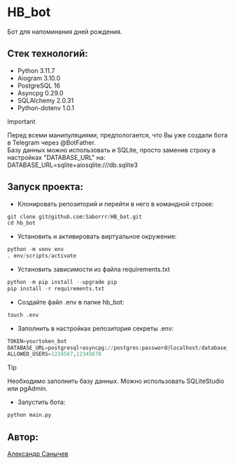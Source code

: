 # HB_bot
Бот для напоминания дней рождения.



## Стек технологий:

- Python 3.11.7
- Aiogram 3.10.0
- PostgreSQL 16
- Asyncpg 0.29.0
- SQLAlchemy 2.0.31
- Python-dotenv 1.0.1


> [!IMPORTANT]
> Перед всеми манипуляциями, предпологается, что Вы уже создали бота в Telegram через @BotFather.     
> Базу данных можно использовать и SQLite, просто заменив строку в настройках "DATABASE_URL" на: 
> DATABASE_URL=sqlite+aiosqlite:///db.sqlite3 


## Запуск проекта:

- Клонировать репозиторий и перейти в него в командной строке:

```python
git clone git@github.com:Saborrr/HB_bot.git
cd hb_bot
```

- Установить и активировать виртуальное окружение:

```python
python -m venv env
. env/scripts/activate
```

- Установить зависимости из файла requirements.txt

```python
python -m pip install --upgrade pip
pip install -r requirements.txt
```

- Создайте файл .env в папке hb_bot:

```python
touch .env
```

- Заполнить в настройках репозитория секреты .env:

```python
TOKEN=yourtoken_bot
DATABASE_URL=postgresql+asyncpg://postgres:password@localhost/database_name
ALLOWED_USERS=1234567,12345678
```

> [!TIP]
> Необходимо заполнить базу данных. Можно использовать SQLiteStudio или pgAdmin. 

- Запустить бота:

```python
python main.py
```

## Автор:
[Александр Санычев](https://github.com/Saborrr)
